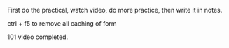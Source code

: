 First do the practical, watch video, do more practice, then write it in notes.

ctrl + f5 to remove all caching of form

101 video completed.

